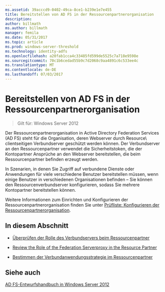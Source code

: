```yaml
---
ms.assetid: 39acccd9-0402-49ca-8ce1-b239e1e7e455
title: Bereitstellen von AD FS in der Ressourcenpartnerorganisation
description: 
author: billmath
ms.author: billmath
manager: femila
ms.date: 05/31/2017
ms.topic: article
ms.prod: windows-server-threshold
ms.technology: identity-adfs
ms.openlocfilehash: a20fab1cca4c33485fd599de5525c7a718e9598e
ms.sourcegitcommit: 70c1b6cedad55b9c7d2068c9aa4891c6c533ee4c
ms.translationtype: MT
ms.contentlocale: de-DE
ms.lasthandoff: 07/03/2017
---
```

# <a name="deploying-ad-fs-in-the-resource-partner-organization"></a>Bereitstellen von AD FS in der Ressourcenpartnerorganisation

>Gilt für: Windows Server 2012

Der Ressourcenpartnerorganisation in Active Directory Federation Services \(AD FS\) steht für die Organisation, deren Webserver durch Resource\ clientseitigen Verbundserver geschützt werden können. Der Verbundserver an den Ressourcenpartner verwendet die Sicherheitstoken, die der Kontopartner Ansprüche an den Webserver bereitstellen, die beim Ressourcenpartner befinden erzeugt werden.  
  
In Szenarien, in denen Sie Zugriff auf verbundene Dienste oder Anwendungen für viele verschiedene Benutzer bereitstellen müssen, wenn einige Benutzer in verschiedenen Organisationen befinden – Sie können den Ressourcenverbundserver konfigurieren, sodass Sie mehrere Kontopartner bereitstellen können.  
  
Weitere Informationen zum Einrichten und Konfigurieren der Ressourcenpartnerorganisation finden Sie unter [Prüfliste: Konfigurieren der Ressourcenpartnerorganisation](../../ad-fs/deployment/Checklist--Configuring-the-Resource-Partner-Organization.md).  
  
## <a name="in-this-section"></a>In diesem Abschnitt  
  
-   [Überprüfen der Rolle des Verbundservers beim Ressourcenpartner](Review-the-Role-of-the-Federation-Server-in-the-Resource-Partner.md)  
  
-   [Review the Role of the Federation Serverproxy in the Resource Partner](Review-the-Role-of-the-Federation-Server-Proxy-in-the-Resource-Partner.md)  
  
-   [Bestimmen der Verbundanwendungsstrategie im Ressourcenpartner](Determine-Your-Federated-Application-Strategy-in-the-Resource-Partner.md)  
  

## <a name="see-also"></a>Siehe auch
[AD FS-Entwurfshandbuch in Windows Server 2012](AD-FS-Design-Guide-in-Windows-Server-2012.md)
